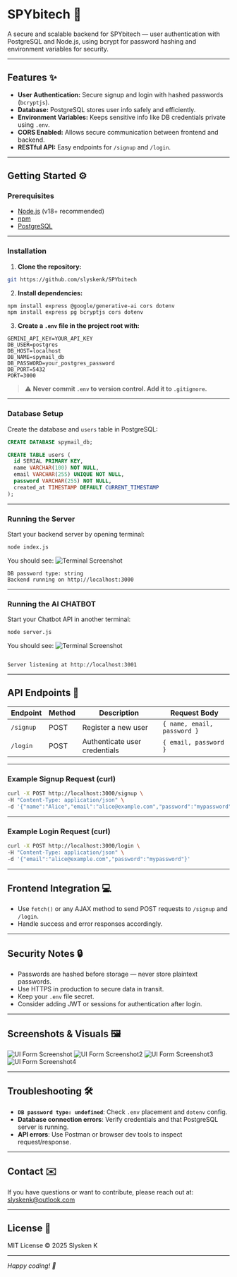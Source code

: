 # SPYbitech 🚀

A secure and scalable backend for SPYbitech — user authentication with PostgreSQL and Node.js, using bcrypt for password hashing and environment variables for security.

---

## Features ✨

- **User Authentication:** Secure signup and login with hashed passwords (`bcryptjs`).
- **Database:** PostgreSQL stores user info safely and efficiently.
- **Environment Variables:** Keeps sensitive info like DB credentials private using `.env`.
- **CORS Enabled:** Allows secure communication between frontend and backend.
- **RESTful API:** Easy endpoints for `/signup` and `/login`.

---

## Getting Started ⚙️

### Prerequisites

- [Node.js](https://nodejs.org/) (v18+ recommended)
- [npm](https://www.npmjs.com/get-npm)
- [PostgreSQL](https://www.postgresql.org/download/)

---

### Installation

1. **Clone the repository:**

```bash
git https://github.com/slyskenk/SPYbitech
```

2. **Install dependencies:**

```bash
npm install express @google/generative-ai cors dotenv
npm install express pg bcryptjs cors dotenv
```

3. **Create a `.env` file in the project root with:**

```
GEMINI_API_KEY=YOUR_API_KEY
DB_USER=postgres
DB_HOST=localhost
DB_NAME=spymail_db
DB_PASSWORD=your_postgres_password
DB_PORT=5432
PORT=3000
```

> ⚠️ **Never commit `.env` to version control. Add it to `.gitignore`.**

---

### Database Setup

Create the database and `users` table in PostgreSQL:

```sql
CREATE DATABASE spymail_db;

CREATE TABLE users (
  id SERIAL PRIMARY KEY,
  name VARCHAR(100) NOT NULL,
  email VARCHAR(255) UNIQUE NOT NULL,
  password VARCHAR(255) NOT NULL,
  created_at TIMESTAMP DEFAULT CURRENT_TIMESTAMP
);
```

---

### Running the Server

Start your backend server by opening terminal:

```bash
node index.js
```

You should see:
![Terminal Screenshot](screenshots/terminal1.png)
```
DB password type: string
Backend running on http://localhost:3000
```

---

### Running the AI CHATBOT

Start your Chatbot API in another terminal:

```bash
node server.js
```

You should see:
![Terminal Screenshot](screenshots/terminal2.png)

```

Server listening at http://localhost:3001
```

---

## API Endpoints 📡

| Endpoint  | Method | Description                  | Request Body                            |
|-----------|--------|------------------------------|----------------------------------------|
| `/signup` | POST   | Register a new user          | `{ name, email, password }`            |
| `/login`  | POST   | Authenticate user credentials | `{ email, password }`                   |

---

### Example Signup Request (curl)

```bash
curl -X POST http://localhost:3000/signup \
-H "Content-Type: application/json" \
-d '{"name":"Alice","email":"alice@example.com","password":"mypassword"}'
```

---

### Example Login Request (curl)

```bash
curl -X POST http://localhost:3000/login \
-H "Content-Type: application/json" \
-d '{"email":"alice@example.com","password":"mypassword"}'
```

---

## Frontend Integration 💻

- Use `fetch()` or any AJAX method to send POST requests to `/signup` and `/login`.
- Handle success and error responses accordingly.

---

## Security Notes 🔒

- Passwords are hashed before storage — never store plaintext passwords.
- Use HTTPS in production to secure data in transit.
- Keep your `.env` file secret.
- Consider adding JWT or sessions for authentication after login.

---

## Screenshots & Visuals 🖼️

![UI Form Screenshot](screenshots/image00.png)
![UI Form Screenshot2](screenshots/image0.png)
![UI Form Screenshot3](screenshots/image1.png)
![UI Form Screenshot4](screenshots/image2.png)


---

## Troubleshooting 🛠️

- **`DB password type: undefined`**: Check `.env` placement and `dotenv` config.
- **Database connection errors**: Verify credentials and that PostgreSQL server is running.
- **API errors**: Use Postman or browser dev tools to inspect request/response.

---

## Contact ✉️

If you have questions or want to contribute, please reach out at: slyskenk@outlook.com

---

## License 📄

MIT License © 2025 Slysken K

---

*Happy coding! 🚀*
